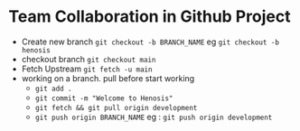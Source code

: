 # Team Collaboration in Github Project

- Create new branch `git checkout -b BRANCH_NAME` eg `git checkout -b henosis`
- checkout branch `git checkout main`
- Fetch Upstream `git fetch -u main`
- working on a branch. pull before start working
  - `git add .`
  - `git commit -m "Welcome to Henosis"`
  - `git fetch && git pull origin development`
  - `git push origin BRANCH_NAME` eg : `git push origin development`
